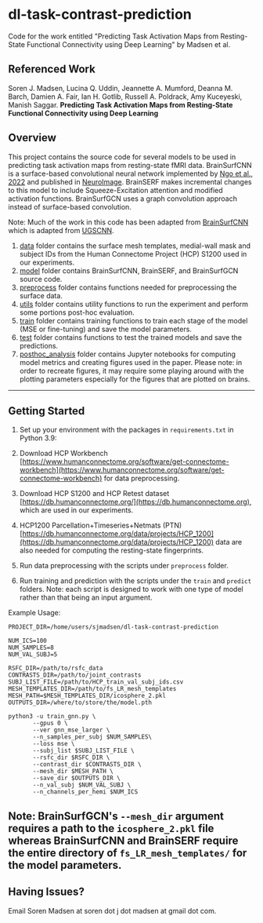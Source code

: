 # dl-task-contrast-prediction
 Code for the work entitled "Predicting Task Activation Maps from Resting-State Functional Connectivity using Deep Learning" by Madsen et al.

## Referenced Work
Soren J. Madsen, Lucina Q. Uddin, Jeannette A. Mumford, Deanna M. Barch, Damien A. Fair, Ian H. Gotlib, Russell A. Poldrack, Amy Kuceyeski, Manish Saggar. **Predicting Task Activation Maps from Resting-State Functional Connectivity using Deep Learning**

## Overview

This project contains the source code for several models to be used in predicting task activation maps from resting-state fMRI data. BrainSurfCNN is a surface-based convolutional neural network implemented by [Ngo et al., 2022](https://github.com/ngohgia/brain-surf-cnn) and published in [NeuroImage](https://www.sciencedirect.com/science/article/pii/S1053811921011204). BrainSERF makes incremental changes to this model to include Squeeze-Excitation attention and modified activation functions. BrainSurfGCN uses a graph convolution approach instead of surface-based convolution.

Note: Much of the work in this code has been adapted from [BrainSurfCNN](https://github.com/ngohgia/brain-surf-cnn) which is adapted from [UGSCNN](https://github.com/maxjiang93/ugscnn).

1. [data](./data) folder contains the surface mesh templates, medial-wall mask and subject IDs from the Human Connectome Project (HCP) S1200 used in our experiments.
2. [model](./model) folder contains BrainSurfCNN, BrainSERF, and BrainSurfGCN source code.
3. [preprocess](./preprocess) folder contains functions needed for preprocessing the surface data.
4. [utils](./utils) folder contains utility functions to run the experiment and perform some portions post-hoc evaluation.
5. [train](./train) folder contains training functions to train each stage of the model (MSE or fine-tuning) and save the model parameters.
6. [test](./test) folder contains functions to test the trained models and save the predictions.
7. [posthoc_analysis](.posthoc_analysis) folder contains Jupyter notebooks for computing model metrics and creating figures used in the paper. Please note: in order to recreate figures, it may require some playing around with the plotting parameters especially for the figures that are plotted on brains.
----

## Getting Started

1. Set up your environment with the packages in `requirements.txt` in Python 3.9:

2. Download HCP Workbench [https://www.humanconnectome.org/software/get-connectome-workbench](https://www.humanconnectome.org/software/get-connectome-workbench) for data preprocessing.

3. Download HCP S1200 and HCP Retest dataset [https://db.humanconnectome.org/](https://db.humanconnectome.org), which are used in our experiments.

4. HCP1200 Parcellation+Timeseries+Netmats (PTN) [https://db.humanconnectome.org/data/projects/HCP_1200](https://db.humanconnectome.org/data/projects/HCP_1200) data are also needed for computing the resting-state fingerprints.

5. Run data preprocessing with the scripts under `preprocess` folder.

6. Run training and prediction with the scripts under the `train` and `predict` folders. Note: each script is designed to work with one type of model rather than that being an input argument.

Example Usage:
```
PROJECT_DIR=/home/users/sjmadsen/dl-task-contrast-prediction

NUM_ICS=100
NUM_SAMPLES=8
NUM_VAL_SUBJ=5

RSFC_DIR=/path/to/rsfc_data
CONTRASTS_DIR=/path/to/joint_contrasts
SUBJ_LIST_FILE=/path/to/HCP_train_val_subj_ids.csv
MESH_TEMPLATES_DIR=/path/to/fs_LR_mesh_templates
MESH_PATH=$MESH_TEMPLATES_DIR/icosphere_2.pkl
OUTPUTS_DIR=/where/to/store/the/model.pth

python3 -u train_gnn.py \
       --gpus 0 \
       --ver gnn_mse_larger \
       --n_samples_per_subj $NUM_SAMPLES\
       --loss mse \
       --subj_list $SUBJ_LIST_FILE \
       --rsfc_dir $RSFC_DIR \
       --contrast_dir $CONTRASTS_DIR \
       --mesh_dir $MESH_PATH \
       --save_dir $OUTPUTS_DIR \
       --n_val_subj $NUM_VAL_SUBJ \
       --n_channels_per_hemi $NUM_ICS
```
Note: BrainSurfGCN's `--mesh_dir` argument requires a path to the `icosphere_2.pkl` file whereas BrainSurfCNN and BrainSERF require the entire directory of `fs_LR_mesh_templates/` for the model parameters.
----

## Having Issues?

Email Soren Madsen at soren dot j dot madsen at gmail dot com.
